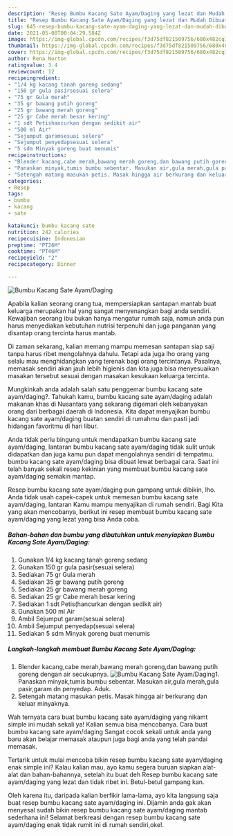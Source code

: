 ```yaml
---
description: "Resep Bumbu Kacang Sate Ayam/Daging yang lezat dan Mudah Dibuat"
title: "Resep Bumbu Kacang Sate Ayam/Daging yang lezat dan Mudah Dibuat"
slug: 645-resep-bumbu-kacang-sate-ayam-daging-yang-lezat-dan-mudah-dibuat
date: 2021-05-08T00:04:29.584Z
image: https://img-global.cpcdn.com/recipes/f3d75df821509756/680x482cq70/bumbu-kacang-sate-ayamdaging-foto-resep-utama.jpg
thumbnail: https://img-global.cpcdn.com/recipes/f3d75df821509756/680x482cq70/bumbu-kacang-sate-ayamdaging-foto-resep-utama.jpg
cover: https://img-global.cpcdn.com/recipes/f3d75df821509756/680x482cq70/bumbu-kacang-sate-ayamdaging-foto-resep-utama.jpg
author: Rena Norton
ratingvalue: 3.4
reviewcount: 12
recipeingredient:
- "1/4 kg kacang tanah goreng sedang"
- "150 gr gula pasirsesuai selera"
- "75 gr Gula merah"
- "35 gr bawang putih goreng"
- "25 gr bawang merah goreng"
- "25 gr Cabe merah besar kering"
- "1 sdt Petishancurkan dengan sedikit air"
- "500 ml Air"
- "Sejumput garamsesuai selera"
- "Sejumput penyedapsesuai selera"
- "5 sdm Minyak goreng buat menumis"
recipeinstructions:
- "Blender kacang,cabe merah,bawang merah goreng,dan bawang putih goreng dengan air secukupnya."
- "Panaskan minyak,tumis bumbu sebentar. Masukan air,gula merah,gula pasir,garam dn penyedap. Aduk."
- "Setengah matang masukan petis. Masak hingga air berkurang dan keluar minyaknya."
categories:
- Resep
tags:
- bumbu
- kacang
- sate

katakunci: bumbu kacang sate 
nutrition: 242 calories
recipecuisine: Indonesian
preptime: "PT26M"
cooktime: "PT46M"
recipeyield: "2"
recipecategory: Dinner

---
```



![Bumbu Kacang Sate Ayam/Daging](https://img-global.cpcdn.com/recipes/f3d75df821509756/680x482cq70/bumbu-kacang-sate-ayamdaging-foto-resep-utama.jpg)

Apabila kalian seorang orang tua, mempersiapkan santapan mantab buat keluarga merupakan hal yang sangat menyenangkan bagi anda sendiri. Kewajiban seorang ibu bukan hanya mengatur rumah saja, namun anda pun harus menyediakan kebutuhan nutrisi terpenuhi dan juga panganan yang disantap orang tercinta harus mantab.

Di zaman  sekarang, kalian memang mampu memesan santapan siap saji tanpa harus ribet mengolahnya dahulu. Tetapi ada juga lho orang yang selalu mau menghidangkan yang terenak bagi orang tercintanya. Pasalnya, memasak sendiri akan jauh lebih higienis dan kita juga bisa menyesuaikan masakan tersebut sesuai dengan masakan kesukaan keluarga tercinta. 



Mungkinkah anda adalah salah satu penggemar bumbu kacang sate ayam/daging?. Tahukah kamu, bumbu kacang sate ayam/daging adalah makanan khas di Nusantara yang sekarang digemari oleh kebanyakan orang dari berbagai daerah di Indonesia. Kita dapat menyajikan bumbu kacang sate ayam/daging buatan sendiri di rumahmu dan pasti jadi hidangan favoritmu di hari libur.

Anda tidak perlu bingung untuk mendapatkan bumbu kacang sate ayam/daging, lantaran bumbu kacang sate ayam/daging tidak sulit untuk didapatkan dan juga kamu pun dapat mengolahnya sendiri di tempatmu. bumbu kacang sate ayam/daging bisa dibuat lewat berbagai cara. Saat ini telah banyak sekali resep kekinian yang membuat bumbu kacang sate ayam/daging semakin mantap.

Resep bumbu kacang sate ayam/daging pun gampang untuk dibikin, lho. Anda tidak usah capek-capek untuk memesan bumbu kacang sate ayam/daging, lantaran Kamu mampu menyajikan di rumah sendiri. Bagi Kita yang akan mencobanya, berikut ini resep membuat bumbu kacang sate ayam/daging yang lezat yang bisa Anda coba.

<!--inarticleads1-->

##### Bahan-bahan dan bumbu yang dibutuhkan untuk menyiapkan Bumbu Kacang Sate Ayam/Daging:

1. Gunakan 1/4 kg kacang tanah goreng sedang
1. Gunakan 150 gr gula pasir(sesuai selera)
1. Sediakan 75 gr Gula merah
1. Sediakan 35 gr bawang putih goreng
1. Sediakan 25 gr bawang merah goreng
1. Sediakan 25 gr Cabe merah besar kering
1. Sediakan 1 sdt Petis(hancurkan dengan sedikit air)
1. Gunakan 500 ml Air
1. Ambil Sejumput garam(sesuai selera)
1. Ambil Sejumput penyedap(sesuai selera)
1. Sediakan 5 sdm Minyak goreng buat menumis




<!--inarticleads2-->

##### Langkah-langkah membuat Bumbu Kacang Sate Ayam/Daging:

1. Blender kacang,cabe merah,bawang merah goreng,dan bawang putih goreng dengan air secukupnya.
<img src="https://img-global.cpcdn.com/steps/89711059e912d6f6/160x128cq70/bumbu-kacang-sate-ayamdaging-langkah-memasak-1-foto.jpg" alt="Bumbu Kacang Sate Ayam/Daging">1. Panaskan minyak,tumis bumbu sebentar. Masukan air,gula merah,gula pasir,garam dn penyedap. Aduk.
1. Setengah matang masukan petis. Masak hingga air berkurang dan keluar minyaknya.




Wah ternyata cara buat bumbu kacang sate ayam/daging yang nikamt simple ini mudah sekali ya! Kalian semua bisa mencobanya. Cara buat bumbu kacang sate ayam/daging Sangat cocok sekali untuk anda yang baru akan belajar memasak ataupun juga bagi anda yang telah pandai memasak.

Tertarik untuk mulai mencoba bikin resep bumbu kacang sate ayam/daging enak simple ini? Kalau kalian mau, ayo kamu segera buruan siapkan alat-alat dan bahan-bahannya, setelah itu buat deh Resep bumbu kacang sate ayam/daging yang lezat dan tidak ribet ini. Betul-betul gampang kan. 

Oleh karena itu, daripada kalian berfikir lama-lama, ayo kita langsung saja buat resep bumbu kacang sate ayam/daging ini. Dijamin anda gak akan menyesal sudah bikin resep bumbu kacang sate ayam/daging mantab sederhana ini! Selamat berkreasi dengan resep bumbu kacang sate ayam/daging enak tidak rumit ini di rumah sendiri,oke!.

